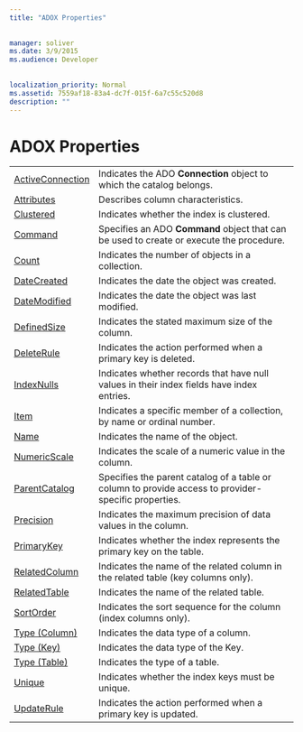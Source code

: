 ```yaml
---
title: "ADOX Properties"
  
  
manager: soliver
ms.date: 3/9/2015
ms.audience: Developer
 
  
localization_priority: Normal
ms.assetid: 7559af18-83a4-dc7f-015f-6a7c55c520d8
description: ""
---
```


# ADOX Properties

|||
|:-----|:-----|
|[ActiveConnection](activeconnection-property-adox.md) <br/> |Indicates the ADO **Connection** object to which the catalog belongs.  <br/> |
|[Attributes](attributes-property-adox.md) <br/> |Describes column characteristics.  <br/> |
|[Clustered](clustered-property-adox.md) <br/> |Indicates whether the index is clustered.  <br/> |
|[Command](command-property-adox.md) <br/> |Specifies an ADO **Command** object that can be used to create or execute the procedure.  <br/> |
|[Count](count-property-ado.md) <br/> |Indicates the number of objects in a collection.  <br/> |
|[DateCreated](datecreated-property-adox.md) <br/> |Indicates the date the object was created.  <br/> |
|[DateModified](datemodified-property-adox.md) <br/> |Indicates the date the object was last modified.  <br/> |
|[DefinedSize](definedsize-property-adox.md) <br/> |Indicates the stated maximum size of the column.  <br/> |
|[DeleteRule](deleterule-property-adox.md) <br/> |Indicates the action performed when a primary key is deleted.  <br/> |
|[IndexNulls](indexnulls-property-adox.md) <br/> |Indicates whether records that have null values in their index fields have index entries.  <br/> |
|[Item](item-property-ado.md) <br/> |Indicates a specific member of a collection, by name or ordinal number.  <br/> |
|[Name](name-property-adox.md) <br/> |Indicates the name of the object.  <br/> |
|[NumericScale](numericscale-property-adox.md) <br/> |Indicates the scale of a numeric value in the column.  <br/> |
|[ParentCatalog](parentcatalog-property-adox.md) <br/> |Specifies the parent catalog of a table or column to provide access to provider-specific properties.  <br/> |
|[Precision](precision-property-adox.md) <br/> |Indicates the maximum precision of data values in the column.  <br/> |
|[PrimaryKey](primarykey-property-adox.md) <br/> |Indicates whether the index represents the primary key on the table.  <br/> |
|[RelatedColumn](relatedcolumn-property-adox.md) <br/> |Indicates the name of the related column in the related table (key columns only).  <br/> |
|[RelatedTable](relatedtable-property-adox.md) <br/> |Indicates the name of the related table.  <br/> |
|[SortOrder](sortorder-property-adox.md) <br/> |Indicates the sort sequence for the column (index columns only).  <br/> |
|[Type (Column)](http://msdn.microsoft.com/library/3e222e89-f57e-28f9-8488-81828f882643%28Office.15%29.aspx) <br/> |Indicates the data type of a column.  <br/> |
|[Type (Key)](http://msdn.microsoft.com/library/119a39e3-a397-1afb-2588-8129140810bf%28Office.15%29.aspx) <br/> |Indicates the data type of the Key.  <br/> |
|[Type (Table)](http://msdn.microsoft.com/library/d07cdfc1-da65-74b7-ab9c-f2b79f24b59e%28Office.15%29.aspx) <br/> |Indicates the type of a table.  <br/> |
|[Unique](unique-property-adox.md) <br/> |Indicates whether the index keys must be unique.  <br/> |
|[UpdateRule](updaterule-property-adox.md) <br/> |Indicates the action performed when a primary key is updated.  <br/> |
   

